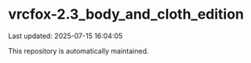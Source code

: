 # vrcfox-2.3_body_and_cloth_edition

Last updated: 2025-07-15 16:04:05

This repository is automatically maintained.

